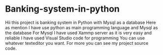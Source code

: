# Banking-system-in-python
Hii this project is banking system in Python with Mysql as a database
Here as mention I have use python as main programming language and Mysql as the database
For Mysql I have used Xammp server as it is very easy and reliable
I have used Visual Studio code for programming You can use whatever texteditor you want.
For more you can see my project source code.
